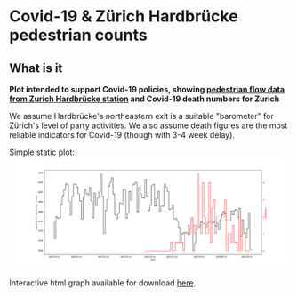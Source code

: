 # Covid-19 & Zürich Hardbrücke pedestrian counts

## What is it

**Plot intended to support Covid-19 policies, showing [pedestrian flow data from Zurich Hardbrücke station](https://data.stadt-zuerich.ch/dataset/vbz_frequenzen_hardbruecke) and Covid-19 death numbers for Zurich**

We assume Hardbrücke's northeastern exit is a suitable "barometer" for Zürich's level of party activities. We also assume death figures are the most reliable indicators for Covid-19 (though with 3-4 week delay).

Simple static plot:
![Graph](/plots/zh_covid19_mobility_static.png)

Interactive html graph available for download <a id="raw-url" href="https://github.com/mo-jan/traffic-flows/blob/master/plots/zh_covid19_mobility.html">here</a>.
